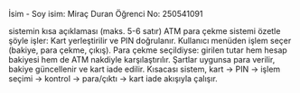 İsim - Soy isim: Miraç Duran
Öğrenci No: 250541091

sistemin kısa açıklaması (maks. 5-6 satır)
ATM para çekme sistemi özetle şöyle işler:
Kart yerleştirilir ve PIN doğrulanır.
Kullanıcı menüden işlem seçer (bakiye, para çekme, çıkış).
Para çekme seçildiyse: girilen tutar hem hesap bakiyesi hem de ATM nakdiyle karşılaştırılır.
Şartlar uygunsa para verilir, bakiye güncellenir ve kart iade edilir.
Kısacası sistem, kart → PIN → işlem seçimi → kontrol → para/çıktı → kart iade akışıyla çalışır.
